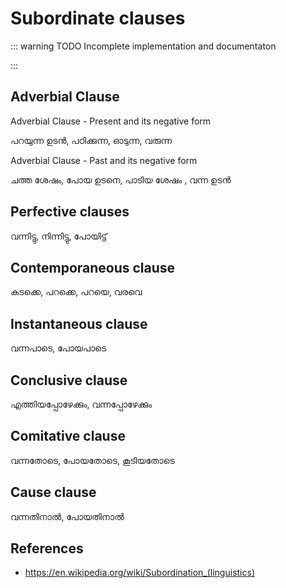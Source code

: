 
# Subordinate clauses

::: warning TODO
Incomplete implementation and documentaton

:::

## Adverbial Clause

Adverbial Clause - Present and its negative form

പറയുന്ന ഉടൻ, പഠിക്കുന്ന, ഓടുന്ന, വരുന്ന

Adverbial Clause - Past and its negative form

ചത്ത ശേഷം, പോയ ഉടനെ, പാടിയ ശേഷം , വന്ന ഉടൻ

## Perfective clauses

വന്നിട്ടു, നിന്നിട്ടു, പോയിട്ട്

## Contemporaneous clause

കടക്കെ, പറക്കെ, പറയെ, വരവെ

## Instantaneous clause

വന്നപാടെ, പോയപാടെ

## Conclusive clause

എത്തിയപ്പോഴേക്കും, വന്നപ്പോഴേക്കും

## Comitative clause

വന്നതോടെ, പോയതോടെ, കൂടിയതോടെ

## Cause clause

വന്നതിനാൽ, പോയതിനാൽ

## References

* https://en.wikipedia.org/wiki/Subordination_(linguistics)